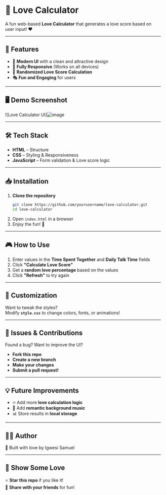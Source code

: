 # 💖 Love Calculator

A fun web-based **Love Calculator** that generates a love score based on user input! ❤️  

---

## 🚀 Features
- 🎨 **Modern UI** with a clean and attractive design  
- 📱 **Fully Responsive** (Works on all devices)  
- 🎯 **Randomized Love Score Calculation**  
- 🎭 **Fun and Engaging** for users  

---

## 🖥️ Demo Screenshot
![Love Calculator UI]![image](https://github.com/user-attachments/assets/0651bd33-e6b7-4140-92b5-ba7f0ae2e4d3)
  

---

## 🛠️ Tech Stack
- **HTML** – Structure  
- **CSS** – Styling & Responsiveness  
- **JavaScript** – Form validation & Love score logic  

---

## 📥 Installation
1. **Clone the repository**  
   ```sh
   git clone https://github.com/yourusername/love-calculator.git
   cd love-calculator
   
2. Open `index.html` in a browser  
3. Enjoy the fun! 💖  

---

## 🎮 How to Use
1. Enter values in the **Time Spent Together** and **Daily Talk Time** fields  
2. Click **"Calculate Love Score"**  
3. Get a **random love percentage** based on the values  
4. Click **"Refresh"** to try again  

---

## 🎨 Customization
Want to tweak the styles?  
Modify **`style.css`** to change colors, fonts, or animations!  

---

## 🐞 Issues & Contributions
Found a bug? Want to improve the UI?  
- **Fork this repo**  
- **Create a new branch**  
- **Make your changes**  
- **Submit a pull request!**  

---

## 💡 Future Improvements
- 🔥 Add more **love calculation logic**  
- 🎵 Add **romantic background music**  
- 📊 Store results in **local storage**  

---

## 👨‍💻 Author
💙 Built with love by Igwesi Samuel  

---

## 🌟 Show Some Love
⭐ **Star this repo** if you like it!  
🎁 **Share with your friends** for fun!  
